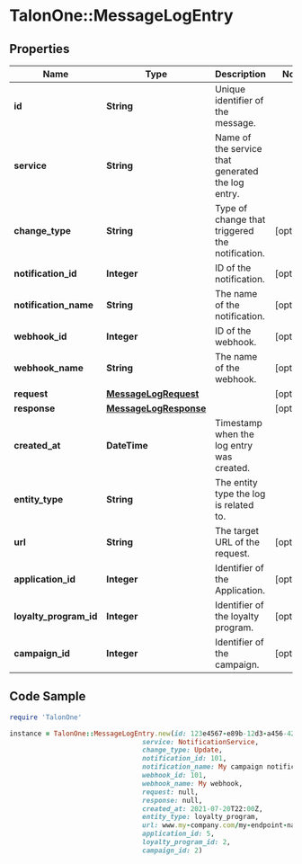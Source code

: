 # TalonOne::MessageLogEntry

## Properties

Name | Type | Description | Notes
------------ | ------------- | ------------- | -------------
**id** | **String** | Unique identifier of the message. | 
**service** | **String** | Name of the service that generated the log entry. | 
**change_type** | **String** | Type of change that triggered the notification. | [optional] 
**notification_id** | **Integer** | ID of the notification. | [optional] 
**notification_name** | **String** | The name of the notification. | [optional] 
**webhook_id** | **Integer** | ID of the webhook. | [optional] 
**webhook_name** | **String** | The name of the webhook. | [optional] 
**request** | [**MessageLogRequest**](MessageLogRequest.md) |  | [optional] 
**response** | [**MessageLogResponse**](MessageLogResponse.md) |  | [optional] 
**created_at** | **DateTime** | Timestamp when the log entry was created. | 
**entity_type** | **String** | The entity type the log is related to.  | 
**url** | **String** | The target URL of the request. | [optional] 
**application_id** | **Integer** | Identifier of the Application. | [optional] 
**loyalty_program_id** | **Integer** | Identifier of the loyalty program. | [optional] 
**campaign_id** | **Integer** | Identifier of the campaign. | [optional] 

## Code Sample

```ruby
require 'TalonOne'

instance = TalonOne::MessageLogEntry.new(id: 123e4567-e89b-12d3-a456-426614174000,
                                 service: NotificationService,
                                 change_type: Update,
                                 notification_id: 101,
                                 notification_name: My campaign notification,
                                 webhook_id: 101,
                                 webhook_name: My webhook,
                                 request: null,
                                 response: null,
                                 created_at: 2021-07-20T22:00Z,
                                 entity_type: loyalty_program,
                                 url: www.my-company.com/my-endpoint-name,
                                 application_id: 5,
                                 loyalty_program_id: 2,
                                 campaign_id: 2)
```



